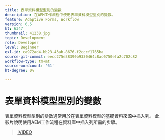 ```yaml
---
title: 表單資料模型型別的變數
description: 在AEM工作流程中使用表單資料模型型別的變數。
feature: Adaptive Forms, Workflow
version: 6.5
kt: 6347
thumbnail: 41238.jpg
topic: Development
role: Developer
level: Beginner
exl-id: ca972ad4-bb23-43ab-8676-f2cccf1765ba
source-git-commit: eecc275e38390b9330464c8ac0750efa2c702c82
workflow-type: tm+mt
source-wordcount: '61'
ht-degree: 0%

---
```


# 表單資料模型型別的變數

表單資料模型型別的變數通常用於在表單資料模型的基礎資料來源中插入列。 此影片說明使用AEM工作流程在資料庫中插入列所需的步驟。



>[!VIDEO](https://video.tv.adobe.com/v/41238?quality=12&learn=on)
